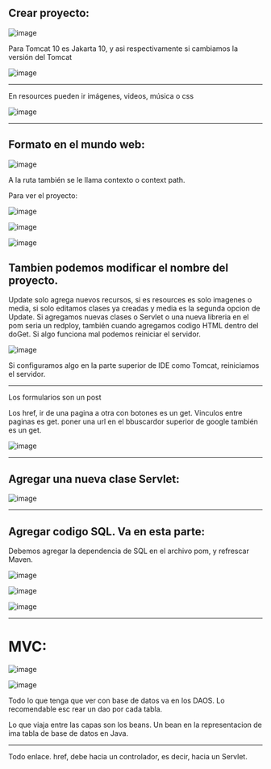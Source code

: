 ## Crear proyecto:

![image](https://github.com/Pierohc/Servidores-Web/assets/133154904/8b942d03-c0c9-4c5a-8909-be9dcedd769a)

Para Tomcat 10 es Jakarta 10, y asi respectivamente si cambiamos la versión del Tomcat

![image](https://github.com/Pierohc/Servidores-Web/assets/133154904/b1dd4031-d66d-4d61-8fa2-81a2f055a819)

----------------
En resources pueden ir imágenes, videos, música o css

![image](https://github.com/Pierohc/Servidores-Web/assets/133154904/c81c7570-c6c2-4c2d-b217-bd24d8884589)

-------------
## Formato en el mundo web:

![image](https://github.com/Pierohc/Servidores-Web/assets/133154904/a63b9e56-e570-411b-8443-f1037a6c24d3)

A la ruta también se le llama contexto o context path.

Para ver el proyecto:

![image](https://github.com/Pierohc/Servidores-Web/assets/133154904/d5e3ad52-5a0b-4a8a-8dfd-4cf6f25af286)

![image](https://github.com/Pierohc/Servidores-Web/assets/133154904/a7510660-ac48-4cae-9f75-a7a7f52019f3)

![image](https://github.com/Pierohc/Servidores-Web/assets/133154904/a8f8c5f1-151c-400b-9aa8-ebc55e8bb8a9)

Tambien podemos modificar el nombre del proyecto.
-----------------------
Update solo agrega nuevos recursos, si es resources es solo imagenes o media, si solo editamos clases ya creadas y media es la segunda opcion de Update.
Si agregamos nuevas clases o Servlet o una nueva libreria en el pom seria un redploy, también cuando agregamos codigo HTML dentro del doGet.
Si algo funciona mal podemos reiniciar el servidor.

![image](https://github.com/Pierohc/Servidores-Web/assets/133154904/85870b49-f16a-45db-9765-7ff049b009ad)

Si configuramos algo en la parte superior de IDE como Tomcat, reiniciamos el servidor.

--------------------------------------
Los formularios son un post

Los href, ir de una pagina a otra con botones es un get. Vinculos entre paginas es get. poner una url en el bbuscardor superior de google también es un get.

![image](https://github.com/Pierohc/Servidores-Web/assets/133154904/ba0def15-d72f-4ef1-af84-e481bdc66897)

----------------------------
## Agregar una nueva clase Servlet:

![image](https://github.com/Pierohc/Servidores-Web/assets/133154904/34c03472-8293-44a5-9a69-0471c58dd6c2)

----------------------

## Agregar codigo SQL. Va en esta parte:

Debemos agregar la dependencia de SQL en el archivo pom, y refrescar Maven.

![image](https://github.com/Pierohc/Servidores-Web/assets/133154904/ed7f91d2-1528-4410-8af4-4a24cc99785d)

![image](https://github.com/Pierohc/Servidores-Web/assets/133154904/104dcfb6-bfb2-4fbd-a0a0-08db5c6fbb07)

![image](https://github.com/Pierohc/Servidores-Web/assets/133154904/081d6498-80ef-49ad-92ab-f2abbdb5782b)


----------------------

# MVC:

![image](https://github.com/Pierohc/Servidores-Web/assets/133154904/083dbaa0-6ba8-449f-9af6-bc7bb44c4a55)

![image](https://github.com/Pierohc/Servidores-Web/assets/133154904/a14d54e6-9c51-40bb-ab40-d1ff291c8ab7)

Todo lo que tenga que ver con base de datos va en los DAOS. Lo recomendable esc rear un dao por cada tabla.

Lo que viaja entre las capas son los beans.
Un bean en la representacion de ima tabla de base de datos en Java.

------------------------------
Todo enlace. href, debe hacia un controlador, es decir, hacia un Servlet.

